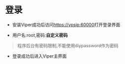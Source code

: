# 登录
+ 安装Viper成功后访问[https://vpsip:60000](http://10.10.10.10:60000)打开登录界面

+ 用户名:root,密码:**自定义密码**
> 程序后台有密码限制,不能使用diypassword作为密码

+ 登录成功后进入Viper主界面
